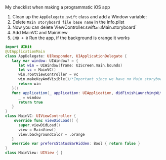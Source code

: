 My checklist when making a programmatic iOS app<!--more-->

1. Clean up the `AppDelegate.swift` class and add a Window variable:
2. Delete `Main storyboard file base name` in the info.plist
3. Now you can delete ViewController.swift` and `Main.storyboard`
4. Add MainVC and MainView
5. `CMD + R` Run the app, if the background is orange it works

```swift
import UIKit
@UIApplicationMain
class AppDelegate: UIResponder, UIApplicationDelegate {
   lazy var window: UIWindow? = {
      let win = UIWindow(frame: UIScreen.main.bounds)
      let vc = MainVC()
      win.rootViewController = vc
      win.makeKeyAndVisible()/*Important since we have no Main storyboard anymore*/
      return win
   }()
   func application(_ application: UIApplication, didFinishLaunchingWithOptions launchOptions: [UIApplication.LaunchOptionsKey: Any]?) -> Bool {
      _ = window
      return true
   }
}
class MainVC: UIViewController {
	override func viewDidLoad() {
      super.viewDidLoad()
      view = MainView()
      view.backgroundColor = .orange
   }
   override var prefersStatusBarHidden: Bool { return false }
}
class MainView: UIView { }
```
